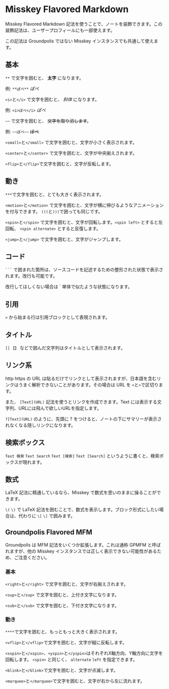 # Misskey Flavored Markdown

Misskey Flavored Markdown 記法を使うことで、ノートを装飾できます。この装飾記法は、ユーザープロフィールにも一部使えます。

この記法は Groundpolis ではない Misskey インスタンスでも共通して使えます。

## 基本

`**` で文字を囲むと、 **太字** になります。

例: `**ぽぺ**` _ぽぺ_

`<i>`と`</i>` で文字を囲むと、 _斜体_ になります。

例: `<i>ぽぺ</i>` _ぽぺ_

`~~` で文字を囲むと、 ~~文字を取り消します~~。

例: `~~ぽぺ~~` ~~ぽぺ~~

`<small>`と`</small>` で文字を囲むと、文字が小さく表示されます。

`<center>`と`</center>` で文字を囲むと、文字が中央揃えされます。

`<flip>`と`</flip>`で文字を囲むと、文字が反転します。

## 動き

`***`で文字を囲むと、とても大きく表示されます。

`<motion>`と`</motion>` で文字を囲むと、文字が横に伸びるようなアニメーションを付与できます。
`(((`と`)))`で囲っても同じです。

`<spin>`と`</spin>` で文字を囲むと、文字が回転します。`<spin left>` とすると左回転、 `<spin alternate>` とすると反復します。

`<jump>`と`</jump>` で文字を囲むと、文字がジャンプします。

## コード

<code>```</code> で囲まれた箇所は、ソースコードを記述するための整形された状態で表示されます。改行も可能です。

改行してほしくない場合は ` 単体で似たような状態になります。

## 引用

`>` から始まる行は引用ブロックとして表現されます。

## タイトル

`[]` `【】` などで囲んだ文字列はタイトルとして表示されます。

## リンク系

http https の URL は貼るだけでリンクとして表示されますが、日本語を含むリンクはうまく解析できないことがあります。その場合は URL を `<`と`>`で区切ります。

また、 `[Text](URL)` 記法を使うとリンクを作成できます。Text には表示する文字列、URLには飛んで欲しいURLを指定します。

`?[Text](URL)` のように、先頭に ? をつけると、ノートの下にサマリーが表示されなくなる隠しリンクになります。

## 検索ボックス

`Text 検索` `Text Search` `Text [検索]` `Text [Search]` というように書くと、検索ボックスが現れます。

## 数式

LaTeX 記法に精通しているなら、Misskey で数式を思いのままに操ることができます。

`\(` `\)` で LaTeX 記法を囲むことで、数式を表示します。ブロック形式にしたい場合は、代わりに `\[` `\]` で囲みます。

## Groundpolis Flavored MFM

Groundpolis は MFM 記法をいくつか拡張します。これは通称 GPMFM と呼ばれますが、他の Misskey インスタンスでは正しく表示できない可能性があるため、ご注意ください。

### 基本

`<right>`と`</right>` で文字を囲むと、文字が右揃えされます。

`<sup>`と`</sup>` で文字を囲むと、上付き文字になります。

`<sub>`と`</sub>` で文字を囲むと、下付き文字になります。

### 動き

`****`で文字を囲むと、もっともっと大きく表示されます。

`<vflip>`と`</vflip>`で文字を囲むと、文字が縦に反転します。

`<xspin>`と`</xspin>`、`<yspin>`と`</yspin>`はそれぞれX軸方向、Y軸方向に文字を回転します。 `<spin>` と同じく、 `alternate` `left` を指定できます。

`<blink>`と`</blink>`で文字を囲むと、文字が点滅します。

`<marquee>`と`</marquee>`で文字を囲むと、文字が右から左に流れます。
